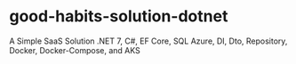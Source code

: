 # good-habits-solution-dotnet
A Simple SaaS Solution .NET 7, C#, EF Core, SQL Azure, DI, Dto, Repository, Docker, Docker-Compose, and AKS
